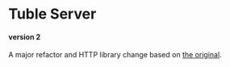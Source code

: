 # Tuble Server
#### version 2

A major refactor and HTTP library change based on [the original](https://github.com/superwave1999/tuble-server).